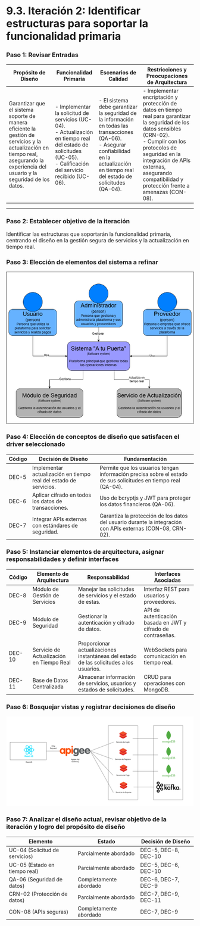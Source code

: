 # 9.3. Iteración 2: Identificar estructuras para soportar la funcionalidad primaria

### Paso 1: Revisar Entradas

| **Propósito de Diseño**     | **Funcionalidad Primaria**     | **Escenarios de Calidad**       | **Restricciones y Preocupaciones de Arquitectura**      |
|-----------------------------|--------------------------------|--------------------------------|--------------------------------------------------------|
| Garantizar que el sistema soporte de manera eficiente la gestión de servicios y la actualización en tiempo real, asegurando la experiencia del usuario y la seguridad de los datos. | - Implementar la solicitud de servicios (UC-04).<br> - Actualización en tiempo real del estado de solicitudes (UC-05).<br> - Calificación del servicio recibido (UC-06). | - El sistema debe garantizar la seguridad de la información en todas las transacciones (QA-06).<br> - Asegurar confiabilidad en la actualización en tiempo real del estado de solicitudes (QA-04). | - Implementar encriptación y protección de datos en tiempo real para garantizar la seguridad de los datos sensibles (CRN-02).<br> - Cumplir con los protocolos de seguridad en la integración de APIs externas, asegurando compatibilidad y protección frente a amenazas (CON-08). |

---



### Paso 2: Establecer objetivo de la iteración
Identificar las estructuras que soportarán la funcionalidad primaria, centrando el diseño en la gestión segura de servicios y la actualización en tiempo real.

### Paso 3: Elección de elementos del sistema a refinar

![Diagrama de contexto](C4.png)

### Paso 4: Elección de conceptos de diseño que satisfacen el driver seleccionado
| Código | Decisión de Diseño                                              | Fundamentación                                                                                                 |
|--------|------------------------------------------------------------------|---------------------------------------------------------------------------------------------------------------|
| DEC-5  | Implementar actualización en tiempo real del estado de servicios.| Permite que los usuarios tengan información precisa sobre el estado de sus solicitudes en tiempo real (QA-04). |
| DEC-6  | Aplicar cifrado en todos los datos de transacciones.            | Uso de bcryptjs y JWT para proteger los datos financieros (QA-06).                                             |
| DEC-7  | Integrar APIs externas con estándares de seguridad.             | Garantiza la protección de los datos del usuario durante la integración con APIs externas (CON-08, CRN-02).    |

### Paso 5: Instanciar elementos de arquitectura, asignar responsabilidades y definir interfaces
| Código | Elemento de Arquitectura                  | Responsabilidad                                                                               | Interfaces Asociadas                                          |
|--------|-------------------------------------------|---------------------------------------------------------------------------------------------|---------------------------------------------------------------|
| DEC-8   | Módulo de Gestión de Servicios           | Manejar las solicitudes de servicios y el estado de estas.                                  | Interfaz REST para usuarios y proveedores.                    |
| DEC-9   | Módulo de Seguridad                      | Gestionar la autenticación y cifrado de datos.                                              | API de autenticación basada en JWT y cifrado de contraseñas.  |
| DEC-10   | Servicio de Actualización en Tiempo Real | Proporcionar actualizaciones instantáneas del estado de las solicitudes a los usuarios.     | WebSockets para comunicación en tiempo real.                  |
| DEC-11   | Base de Datos Centralizada               | Almacenar información de servicios, usuarios y estados de solicitudes.                     | CRUD para operaciones con MongoDB.                            |

### Paso 6: Bosquejar vistas y registrar decisiones de diseño

![Mapeo de Componentes](Mapeo.png)

### Paso 7: Analizar el diseño actual, revisar objetivo de la iteración y logro del propósito de diseño
| Elemento                        | Estado                     | Decisión de Diseño |
|---------------------------------|----------------------------|--------------------|
| UC-04 (Solicitud de servicios)  | Parcialmente abordado     | DEC-5, DEC-8, DEC-10|
| UC-05 (Estado en tiempo real)   | Parcialmente abordado     | DEC-5, DEC-6, DEC-10|
| QA-06 (Seguridad de datos)      | Completamente abordado     | DEC-6, DEC-7, DEC-9|
| CRN-02 (Protección de datos)    | Parcialmente abordado      | DEC-7, DEC-9, DEC-11|
| CON-08 (APIs seguras)           | Completamente abordado     | DEC-7, DEC-9 |
